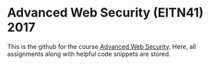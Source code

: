 # Advanced Web Security (EITN41) 2017

This is the github for the course [Advanced Web Security](http://www.eit.lth.se/index.php?ciuid=&coursecode=EITN41&L=1).
Here, all assignments along with helpful code snippets are stored.
